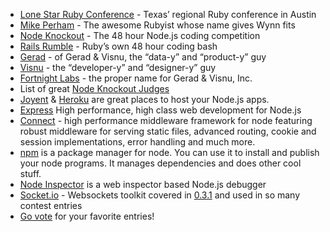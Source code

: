 * [Lone Star Ruby Conference](http://lonestarrubyconf.com) - Texas’ regional Ruby conference in Austin
* [Mike Perham](http://twitter.com/mperham) - The awesome Rubyist whose name gives Wynn fits
* [Node Knockout](http://nodeknockout.com) - The 48 hour Node.js coding competition
* [Rails Rumble](http://railsrumble.com) - Ruby’s own 48 hour coding bash
* [Gerad](http://twitter.com/gerad) - of Gerad & Visnu, the “data-y” and “product-y” guy
* [Visnu](http://twitter.com/visnup) - the “developer-y” and “designer-y” guy
* [Fortnight Labs](http://fortnightlabs.com/) - the proper name for Gerad & Visnu, Inc.
* List of great [Node Knockout Judges](http://nodeknockout.com/judging)
* [Joyent](http://joyent.com) & [Heroku](http://heroku.com) are great places to host your Node.js apps.
* [Express](http://expressjs.com/) High performance, high class web development for Node.js
* [Connect](http://senchalabs.github.com/connect/) - high performance middleware framework for node featuring robust middleware for serving static files, advanced routing, cookie and session implementations, error handling and much more.
* [npm](http://npmjs.org/) is a package manager for node. You can use it to install and publish your node programs. It manages dependencies and does other cool stuff.
* [Node Inspector](http://github.com/dannycoates/node-inspector) is a web inspector based Node.js debugger
* [Socket.io](http://socket.io) - Websockets toolkit covered in [0.3.1](http://wynn.fm/031) and used in so many contest entries
* [Go vote](http://nodeknockout.com/teams) for your favorite entries!